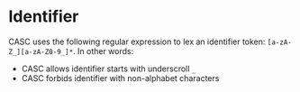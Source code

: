 # Identifier

CASC uses the following regular expression to lex an identifier token: `[a-zA-Z_][a-zA-Z0-9_]*`. In other words:
- CASC allows identifier starts with underscroll `_`
- CASC forbids identifier with non-alphabet characters
